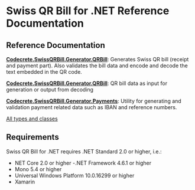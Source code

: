 # Swiss QR Bill for .NET Reference Documentation

## Reference Documentation

**[Codecrete.SwissQRBill.Generator.QRBill](xref:Codecrete.SwissQRBill.Generator.QRBill)**: Generates Swiss QR bill (receipt and payment part). Also validates the bill data and encode and decode the text embedded in the QR code.

**[Codecrete.SwissQRBill.Generator.QRBill](xref:Codecrete.SwissQRBill.Generator.Bill)**: QR bill data as input for generation or output from decoding

**[Codecrete.SwissQRBill.Generator.Payments](xref:Codecrete.SwissQRBill.Generator.Payments)**: Utility for generating and validation payment related data such as IBAN and reference numbers.

[All types and classes](xref:Codecrete.SwissQRBill.Generator)

## Requirements

Swiss QR Bill for .NET requires .NET Standard 2.0 or higher, i.e.:

- NET Core 2.0 or higher
-.NET Framework 4.6.1 or higher
- Mono 5.4 or higher
- Universal Windows Platform 10.0.16299 or higher
- Xamarin
